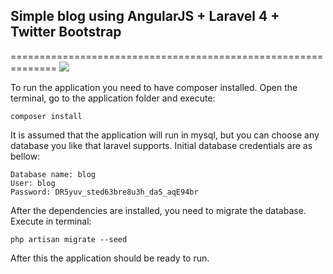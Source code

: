 ## Simple blog using AngularJS + Laravel 4 + Twitter Bootstrap
==============================================================
<img src="https://travis-ci.org/flakron/lajs-blog.png?branch=master" />

To run the application you need to have composer installed.
Open the terminal, go to the application folder and execute:
~~~
composer install
~~~

It is assumed that the application will run in mysql, but you can choose any database you like that laravel supports.
Initial database credentials are as bellow:
~~~
Database name: blog
User: blog
Password: DR5yuv_sted63bre8u3h_daS_aqE94br
~~~

After the dependencies are installed, you need to migrate the database.
Execute in terminal:
~~~
php artisan migrate --seed
~~~

After this the application should be ready to run.